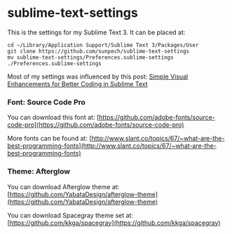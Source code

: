 # sublime-text-settings

This is the settings for my Sublime Text 3. It can be placed at:

    cd ~/Library/Application Support/Sublime Text 3/Packages/User
    git clone https://github.com/sunpech/sublime-text-settings
    mv sublime-text-settings/Preferences.sublime-settings ./Preferences.sublime-settings

Most of my settings was influenced by this post: [Simple Visual Enhancements for Better Coding in Sublime Text](http://webdesign.tutsplus.com/articles/simple-visual-enhancements-for-better-coding-in-sublime-text--webdesign-18052)

### Font: Source Code Pro

You can download this font at: [https://github.com/adobe-fonts/source-code-pro](https://github.com/adobe-fonts/source-code-pro)

More fonts can be found at: [http://www.slant.co/topics/67/~what-are-the-best-programming-fonts](http://www.slant.co/topics/67/~what-are-the-best-programming-fonts)

### Theme: Afterglow

You can download Afterglow theme at: [https://github.com/YabataDesign/afterglow-theme](https://github.com/YabataDesign/afterglow-theme)

You can download Spacegray theme set at: [https://github.com/kkga/spacegray](https://github.com/kkga/spacegray)
